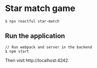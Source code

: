 # Star match game

    $ npx reactful star-match

## Run the application

    // Run webpack and server in the backend
    $ npm start

Then visit http://localhost:4242
